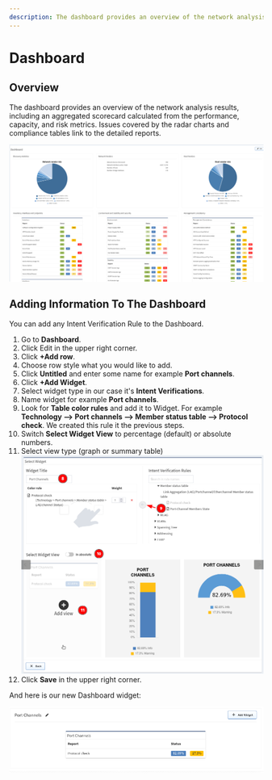 ```yaml
---
description: The dashboard provides an overview of the network analysis results, including an aggregated scorecard calculated from the performance, capacity etc...
---
```


# Dashboard

## Overview

The dashboard provides an overview of the network analysis results, including an aggregated scorecard calculated from the performance, capacity, and risk metrics. Issues covered by the radar charts and compliance tables link to the detailed reports.

![dashboard view](dashboard_view.png)

## Adding Information To The Dashboard

You can add any Intent Verification Rule to the Dashboard.

1. Go to **Dashboard**.
2. Click Edit in the upper right corner.
3. Click **+Add row**.
4. Choose row style what you would like to add.
5. Click **Untitled** and enter some name for example **Port
   channels**.
6. Click **+Add Widget**.
7. Select widget type in our case it's **Intent Verifications**.
8. Name widget for example **Port channels**.
9. Look for **Table color rules** and add it to Widget. For example
   **Technology --> Port channels --> Member status table --> Protocol check**.
   We created this rule it the previous steps.
10. Switch **Select Widget View** to percentage (default) or absolute
    numbers.
11. Select view type (graph or summary table)  
    ![new coloring view](dashboard/1878327396.png)
12. Click **Save** in the upper right corner.

And here is our new Dashboard widget:

![new dashboard widget](dashboard/1878327393.png)
